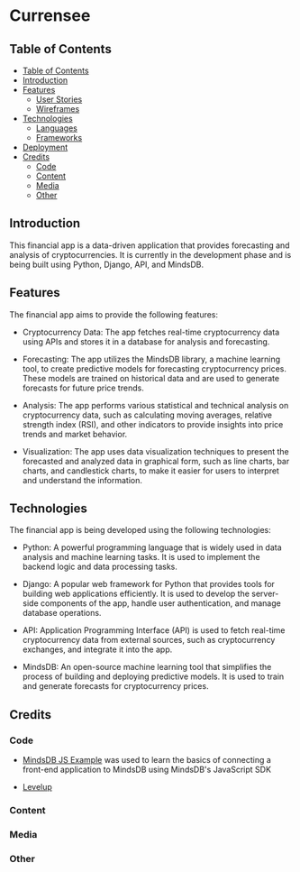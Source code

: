 # Currensee

## Table of Contents
- [Table of Contents](#table-of-contents)
- [Introduction](#introduction)
- [Features](#features)
   - [User Stories](#user-stories)
    - [Wireframes](#wireframes)
- [Technologies](#technologies)
    - [Languages](#languages)
    - [Frameworks](#frameworks)
- [Deployment](#deployment)
- [Credits](#credits)
    - [Code](#code)
    - [Content](#content)
    - [Media](#media)
    - [Other](#other)

## Introduction

This financial app is a data-driven application that provides forecasting and analysis of cryptocurrencies. It is currently in the development phase and is being built using Python, Django, API, and MindsDB.

## Features

The financial app aims to provide the following features:

- Cryptocurrency Data: The app fetches real-time cryptocurrency data using APIs and stores it in a database for analysis and forecasting.

- Forecasting: The app utilizes the MindsDB library, a machine learning tool, to create predictive models for forecasting cryptocurrency prices. These models are trained on historical data and are used to generate forecasts for future price trends.

- Analysis: The app performs various statistical and technical analysis on cryptocurrency data, such as calculating moving averages, relative strength index (RSI), and other indicators to provide insights into price trends and market behavior.

- Visualization: The app uses data visualization techniques to present the forecasted and analyzed data in graphical form, such as line charts, bar charts, and candlestick charts, to make it easier for users to interpret and understand the information.

## Technologies
The financial app is being developed using the following technologies:

- Python: A powerful programming language that is widely used in data analysis and machine learning tasks. It is used to implement the backend logic and data processing tasks.

- Django: A popular web framework for Python that provides tools for building web applications efficiently. It is used to develop the server-side components of the app, handle user authentication, and manage database operations.

- API: Application Programming Interface (API) is used to fetch real-time cryptocurrency data from external sources, such as cryptocurrency exchanges, and integrate it into the app.

- MindsDB: An open-source machine learning tool that simplifies the process of building and deploying predictive models. It is used to train and generate forecasts for cryptocurrency prices.

## Credits

### Code

- [MindsDB JS Example](https://github.com/mindsdb/js-example) was used to learn the basics of connecting a front-end application to MindsDB using MindsDB's JavaScript SDK

- [Levelup](https://levelup.gitconnected.com/set-up-and-run-a-simple-node-server-project-38b403a3dc09)

### Content

### Media
### Other
